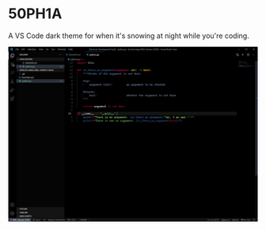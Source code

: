 # 50PH1A

A VS Code dark theme for when it's snowing at night while you're coding.

![A screenshot of Python running on version 0.0.1](https://github.com/t-eckert/50ph1a/blob/main/screenshots/v0.0.1-python.png)
